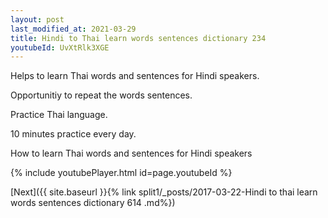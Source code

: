 ```yaml
---
layout: post
last_modified_at: 2021-03-29
title: Hindi to Thai learn words sentences dictionary 234 
youtubeId: UvXtRlk3XGE
---
```

 
 
Helps to learn Thai words and sentences for Hindi speakers.

Opportunitiy to repeat the words sentences. 

Practice Thai language. 
 
10 minutes practice every day. 
 
How to learn Thai words and sentences for Hindi speakers 
 
{% include youtubePlayer.html id=page.youtubeId %}
 
 
[Next]({{ site.baseurl }}{% link  split1/_posts/2017-03-22-Hindi to thai learn words sentences dictionary 614 .md%})
 
